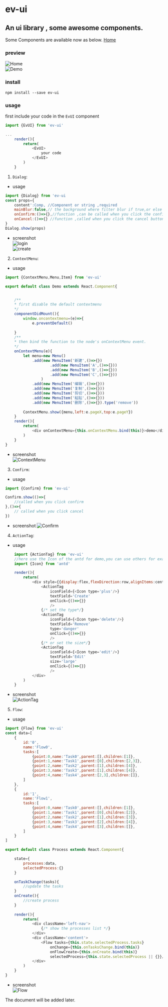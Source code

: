 # ev-ui
## An ui library , some awesome components.  
Some Components are available now as below.
[Home](https://ev-ui.github.io "ev-ui")

### preview  
![Home](https://github.com/evolify/ev-ui/raw/dev/res/1.jpg)  
![Demo](https://github.com/evolify/ev-ui/raw/dev/res/2.jpg)  

### install
`npm install --save ev-ui`


### usage
first include your code in the `EvUI` component
```js
import {EvUI} from 'ev-ui'

...
    render(){
        return(
            <EvUI>
                your code
            </EvUI>
        )
    }
```

1. `Dialog`:  
* usage  
```js
import {Dialog} from 'ev-ui
const props={
    content':Comp, //Component or string ,required
    mainBlur:false,// the background where filter blur if true,or else the background of the dialog it self will blur.
    onConfirm:()=>{},//function ,can be called when you click the confirm button,can be empty
    onCancel:()=>{} //function ,called when you click the cancel button can be empty
}
Dialog.show(props)
```
* screenshot  
![login](https://github.com/evolify/ev-ui/raw/dev/res/6.jpg)  
![create](https://github.com/evolify/ev-ui/raw/dev/res/7.jpg)  

2. `ContextMenu`:  
* usage
```js
import {ContextMenu,Menu,Item} from 'ev-ui'

export default class Demo extends React.Component{


    /**
    * first disable the default contextmenu
    */
    componentDidMount(){
        window.oncontextmenu=(e)=>{
            e.preventDefault()
        
    }
    /**
    * then bind the function to the node's onContextMenu event.
    */
    onContextMenu(e){
        let menu=new Menu()
            .add(new MenuItem('新建',()=>{})
                    .add(new MenuItem('A',()=>{}))
                    .add(new MenuItem('B',()=>{}))
                    .add(new MenuItem('C',()=>{}))
                )
            .add(new MenuItem('编辑',()=>{}))
            .add(new MenuItem('复制',()=>{}))
            .add(new MenuItem('剪切',()=>{}))
            .add(new MenuItem('粘贴',()=>{}))
            .add(new MenuItem('删除',()=>{}).type('remove'))
            
        ContextMenu.show({menu,left:e.pageX,top:e.pageY})
    }
    render(){
        return(
            <div onContextMenu={this.onContextMenu.bind(this)}>demo</div>
        )
    }
}
```  
* screenshot  
![ContextMenu](https://github.com/evolify/ev-ui/raw/dev/res/3.jpg)  

3. `Confirm`:  

* usage
```js
import {Confirm} from 'ev-ui'

Confirm.show(()=>{
    //called when you click confirm
},()=>{
    // called when you click cancel
})
```  
* screenshot
![Confirm](https://github.com/evolify/ev-ui/raw/dev/res/8.jpg)  

4. `ActionTag`:  
* usage
```js
    import {ActionTag} from 'ev-ui'
    //here use the Icon of the antd for demo,you can use others for example FontAwesome...
    import {Icon} from 'antd'

    render(){
        return(
            <div style={{display:flex,flexDirection:row,alignItems:center}}>
                <ActionTag
                    iconField={<Icon type='plus'/>}
                    textField='Create'
                    onClick={()=>{}}
                    />
                {/* set the type*/}
                <ActionTag
                    iconField={<Icon type='delete'/>}
                    textField='Remove'
                    type='danger'
                    onClick={()=>{}}
                    />
                {/* or set the size*/}
                <ActionTag
                    iconField={<Icon type='edit'/>}
                    textField='Edit'
                    size='large'
                    onClick={()=>{}}
                    />
            </div>
        )
    }
```  
* screenshot  
![ActionTag](https://github.com/evolify/ev-ui/raw/dev/res/5.jpg)  

5. `Flow`:  
* usage  
```js
import {Flow} from 'ev-ui'
const data=[
    {
        id:'0',
        name:'Flow0',
        tasks:[
            {point:0,name:'Task0',parent:[],children:[1]},
            {point:1,name:'Task1',parent:[0],children:[2,3]},
            {point:2,name:'Task2',parent:[1],children:[4]},
            {point:3,name:'Task3',parent:[1],children:[4]},
            {point:4,name:'Task4',parent:[2,3],children:[]},
        ]
    },  
    {
        id:'1',
        name:'Flow1',
        tasks:[
            {point:0,name:'Task0',parent:[],children:[1]},
            {point:1,name:'Task1',parent:[0],children:[2]},
            {point:2,name:'Task2',parent:[1],children:[3]},
            {point:3,name:'Task3',parent:[2],children:[4]},
            {point:4,name:'Task4',parent:[3],children:[]},
        ]
    }  
]

export default class Process extends React.Component{

    state={
        processes:data,
        selectedProcess:{}
    }

    onTaskChange(tasks){
        //update the tasks
    }
    onCreate(){
        //create process
    }
    
    render(){
        return(
            <div className='left-nav'>
                {/* show the processes list */}
            </div>
            <div className='content'>
                <Flow tasks={this.state.selectedProcess.tasks} 
                    onChange={this.onTasksChange.bind(this)}
                    onFlowCreate={this.onCreate.bind(this)}
                    selectedProcess={this.state.selectedProcess || {}}/>
            </div>
        )
    }
}
```  
* screenshot  
![Flow](https://github.com/evolify/ev-ui/raw/dev/res/4.jpg)   

The document will be added later.